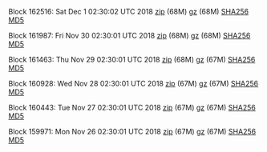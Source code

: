 Block 162516: Sat Dec  1 02:30:02 UTC 2018 [zip](https://files.01coin.io/mainnet/2018-12-01/bootstrap.dat.zip) (68M) [gz](https://files.01coin.io/mainnet/2018-12-01/bootstrap.dat.tar.gz) (68M) [SHA256](https://files.01coin.io/mainnet/2018-12-01/sha256.txt) [MD5](https://files.01coin.io/mainnet/2018-12-01/md5.txt)

Block 161987: Fri Nov 30 02:30:01 UTC 2018 [zip](https://files.01coin.io/mainnet/2018-11-30/bootstrap.dat.zip) (68M) [gz](https://files.01coin.io/mainnet/2018-11-30/bootstrap.dat.tar.gz) (68M) [SHA256](https://files.01coin.io/mainnet/2018-11-30/sha256.txt) [MD5](https://files.01coin.io/mainnet/2018-11-30/md5.txt)

Block 161463: Thu Nov 29 02:30:01 UTC 2018 [zip](https://files.01coin.io/mainnet/2018-11-29/bootstrap.dat.zip) (68M) [gz](https://files.01coin.io/mainnet/2018-11-29/bootstrap.dat.tar.gz) (67M) [SHA256](https://files.01coin.io/mainnet/2018-11-29/sha256.txt) [MD5](https://files.01coin.io/mainnet/2018-11-29/md5.txt)

Block 160928: Wed Nov 28 02:30:01 UTC 2018 [zip](https://files.01coin.io/mainnet/2018-11-28/bootstrap.dat.zip) (67M) [gz](https://files.01coin.io/mainnet/2018-11-28/bootstrap.dat.tar.gz) (67M) [SHA256](https://files.01coin.io/mainnet/2018-11-28/sha256.txt) [MD5](https://files.01coin.io/mainnet/2018-11-28/md5.txt)

Block 160443: Tue Nov 27 02:30:01 UTC 2018 [zip](https://files.01coin.io/mainnet/2018-11-27/bootstrap.dat.zip) (67M) [gz](https://files.01coin.io/mainnet/2018-11-27/bootstrap.dat.tar.gz) (67M) [SHA256](https://files.01coin.io/mainnet/2018-11-27/sha256.txt) [MD5](https://files.01coin.io/mainnet/2018-11-27/md5.txt)

Block 159971: Mon Nov 26 02:30:01 UTC 2018 [zip](https://files.01coin.io/mainnet/2018-11-26/bootstrap.dat.zip) (67M) [gz](https://files.01coin.io/mainnet/2018-11-26/bootstrap.dat.tar.gz) (67M) [SHA256](https://files.01coin.io/mainnet/2018-11-26/sha256.txt) [MD5](https://files.01coin.io/mainnet/2018-11-26/md5.txt)
